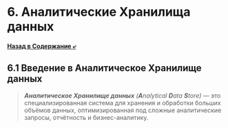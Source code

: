 # 6. Аналитические Хранилища данных

#### [Назад в Содержание ⤶](/README.md)

## 6.1 Введение в Аналитическое Хранилище данных

> _**Аналитическое Хранилище данных** (**A**nalytical **D**ata **S**tore)_ — это специализированная система для хранения 
> и обработки больших объёмов данных, оптимизированная под сложные аналитические запросы, отчётность и бизнес-аналитику.